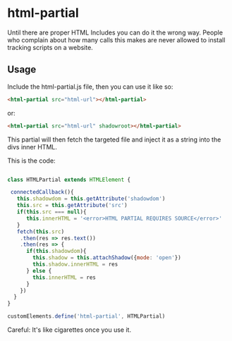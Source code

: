 # html-partial
Until there are proper HTML Includes you can do it the wrong way. People who complain about how many calls this makes are never allowed to install tracking scripts on a website.

## Usage

Include the html-partial.js file, then you can use it like so: 

```html
<html-partial src="html-url"></html-partial>
```
or: 

```html
<html-partial src="html-url" shadowroot></html-partial>
```
This partial will then fetch the targeted file and inject it as a string into the divs inner HTML. 


This is the code:
```javascript

class HTMLPartial extends HTMLElement {

 connectedCallback(){
   this.shadowdom = this.getAttribute('shadowdom')
   this.src = this.getAttribute('src')
   if(this.src === null){
      this.innerHTML = '<error>HTML PARTIAL REQUIRES SOURCE</error>'
   }
   fetch(this.src)
    .then(res => res.text())
    .then(res => {
      if(this.shadowdom){
        this.shadow = this.attachShadow({mode: 'open'})
        this.shadow.innerHTML = res
      } else {
        this.innerHTML = res
      }
    })
  }
}

customElements.define('html-partial', HTMLPartial)
```
Careful: It's like cigarettes once you use it. 
